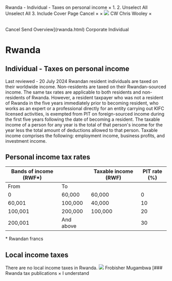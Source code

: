 Rwanda - Individual - Taxes on personal income
×
1.
2.
Unselect All
Unselect All
3.
Include Cover Page
Cancel
×
×
![](-/media/world-wide-tax-summaries/attachments/global---chris-wooley.ashx%3Frev=ac5e5f3223b34096b1afc2a6009c7320&revision=ac5e5f32-23b3-4096-b1af-c2a6009c7320&hash=859B7ADC84DC2CBEC9760E9E6EE7DE6D0A8BFCDF)
CW
Chris Wooley
×
######
Cancel
Send
Overview](rwanda.html)
Corporate
Individual
# Rwanda
## Individual - Taxes on personal income
Last reviewed - 20 July 2024
Rwandan resident individuals are taxed on their worldwide income. Non-residents are taxed on their Rwandan-sourced income. The same tax rates are applicable to both residents and non-residents of Rwanda.
However, a resident taxpayer who was not a resident of Rwanda in the five years immediately prior to becoming resident, who works as an expert or a professional directly for an entity carrying out KIFC licensed activities, is exempted from PIT on foreign-sourced income during the first five years following the date of becoming a resident.
The taxable income of a person for any year is the total of that person's income for the year less the total amount of deductions allowed to that person. Taxable income comprises the following: employment income, business profits, and investment income.
## Personal income tax rates
| Bands of income (RWF\*) | | Taxable income (RWF) | **PIT rate (%)** |
| --- | --- | --- | --- |
| From | To |
| 0 | 60,000 | 60,000 | 0 |
| 60,001 | 100,000 | 40,000 | 10 |
| 100,001 | 200,000 | 100,000 | 20 |
| 200,001 | And above |  | 30 |
\* Rwandan francs
## Local income taxes
There are no local income taxes in Rwanda.
![](-/media/world-wide-tax-summaries/rwandafrobisher-mugambwadsc6150-1jpg20210301043541008.ashx%3Frev=71f5cf56b4d447588b5ee3e1389f56e7&revision=71f5cf56-b4d4-4758-8b5e-e3e1389f56e7&hash=B8A61BAB0A0E092B4745D9ED4D3AED92409CE743)
Frobisher Mugambwa
[### Rwanda tax publications
×
I understand